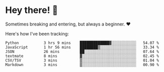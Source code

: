 # Hey there! 👋
Sometimes breaking and entering, but always a beginner. ❤️

Here's how I've been tracking:
<!--START_SECTION:waka-->

```text
Python           3 hrs 9 mins    █████████████▓░░░░░░░░░░░   54.07 %
JavaScript       1 hr 56 mins    ████████▒░░░░░░░░░░░░░░░░   33.34 %
JSON             26 mins         ██░░░░░░░░░░░░░░░░░░░░░░░   07.64 %
textmate         8 mins          ▓░░░░░░░░░░░░░░░░░░░░░░░░   02.45 %
CSV/TSV          3 mins          ▒░░░░░░░░░░░░░░░░░░░░░░░░   01.04 %
Markdown         3 mins          ▒░░░░░░░░░░░░░░░░░░░░░░░░   00.90 %
```

<!--END_SECTION:waka-->
